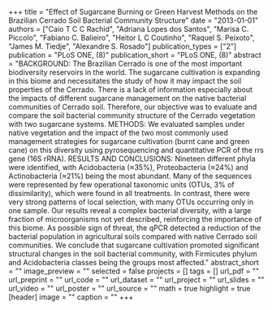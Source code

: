 +++
title = "Effect of Sugarcane Burning or Green Harvest Methods on the Brazilian Cerrado Soil Bacterial Community Structure"
date = "2013-01-01"
authors = ["Caio T C C Rachid", "Adriana Lopes dos Santos", "Marisa C. Piccolo", "Fabiano C. Balieiro", "Heitor L C Coutinho", "Raquel S. Peixoto", "James M. Tiedje", "Alexandre S. Rosado"]
publication_types = ["2"]
publication = "PLoS ONE, (8)"
publication_short = "PLoS ONE, (8)"
abstract = "BACKGROUND: The Brazilian Cerrado is one of the most important biodiversity reservoirs in the world. The sugarcane cultivation is expanding in this biome and necessitates the study of how it may impact the soil properties of the Cerrado. There is a lack of information especially about the impacts of different sugarcane management on the native bacterial communities of Cerrado soil. Therefore, our objective was to evaluate and compare the soil bacterial community structure of the Cerrado vegetation with two sugarcane systems. METHODS: We evaluated samples under native vegetation and the impact of the two most commonly used management strategies for sugarcane cultivation (burnt cane and green cane) on this diversity using pyrosequencing and quantitative PCR of the rrs gene (16S rRNA). RESULTS AND CONCLUSIONS: Nineteen different phyla were identified, with Acidobacteria (≈35%), Proteobacteria (≈24%) and Actinobacteria (≈21%) being the most abundant. Many of the sequences were represented by few operational taxonomic units (OTUs, 3% of dissimilarity), which were found in all treatments. In contrast, there were very strong patterns of local selection, with many OTUs occurring only in one sample. Our results reveal a complex bacterial diversity, with a large fraction of microorganisms not yet described, reinforcing the importance of this biome. As possible sign of threat, the qPCR detected a reduction of the bacterial population in agricultural soils compared with native Cerrado soil communities. We conclude that sugarcane cultivation promoted significant structural changes in the soil bacterial community, with Firmicutes phylum and Acidobacteria classes being the groups most affected."
abstract_short = ""
image_preview = ""
selected = false
projects = []
tags = []
url_pdf = ""
url_preprint = ""
url_code = ""
url_dataset = ""
url_project = ""
url_slides = ""
url_video = ""
url_poster = ""
url_source = ""
math = true
highlight = true
[header]
image = ""
caption = ""
+++
